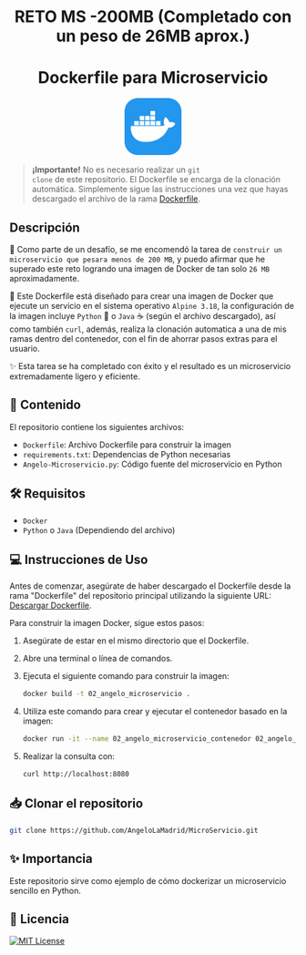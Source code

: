 <h1 align="center">RETO MS -200MB (Completado con un peso de 26MB aprox.)
</h1>
<!-- Encabezado -->
<h1 align="center">Dockerfile para Microservicio</h1>

<!-- Advertencia con Imagen -->
<p align="center">
  <img src="https://github.com/tandpfun/skill-icons/raw/main/icons/Docker.svg" alt="Docker" width="100">
</p>

> **¡Importante!** No es necesario realizar un <code>git clone</code> de este repositorio. El Dockerfile se encarga de la clonación automática. Simplemente sigue las instrucciones una vez que hayas descargado el archivo de la rama [Dockerfile](https://github.com/AngeloLaMadrid/MicroServicio/tree/Dockerfile).</p>

<!-- Descripción -->
## Descripción

🚀 Como parte de un desafío, se me encomendó la tarea de `construir un microservicio que pesara menos de 200 MB`, y puedo afirmar que he superado este reto logrando una imagen de Docker de tan solo `26 MB` aproximadamente.

🐳 Este Dockerfile está diseñado para crear una imagen de Docker que ejecute un servicio en el sistema operativo `Alpine 3.18`, la configuración de la imagen incluye `Python` 🐍 o `Java` ☕️ (según el archivo descargado), así como también `curl`, además, realiza la clonación automatica a una de mis ramas dentro del contenedor, con el fin de ahorrar pasos extras para el usuario.

✨ Esta tarea se ha completado con éxito y el resultado es un microservicio extremadamente ligero y eficiente.

## 📁 Contenido

El repositorio contiene los siguientes archivos:

- `Dockerfile`: Archivo Dockerfile para construir la imagen
- `requirements.txt`: Dependencias de Python necesarias
- `Angelo-Microservicio.py`: Código fuente del microservicio en Python

## 🛠 Requisitos

- `Docker`
- `Python` o `Java` (Dependiendo del archivo)

## 💻 Instrucciones de Uso

Antes de comenzar, asegúrate de haber descargado el Dockerfile desde la rama "Dockerfile" del repositorio principal utilizando la siguiente URL: [Descargar Dockerfile](https://github.com/AngeloLaMadrid/MicroServicio/tree/Dockerfile).

Para construir la imagen Docker, sigue estos pasos:

1. Asegúrate de estar en el mismo directorio que el Dockerfile.

2. Abre una terminal o línea de comandos.

3. Ejecuta el siguiente comando para construir la imagen:

   ```bash
   docker build -t 02_angelo_microservicio .
   
4. Utiliza este comando para crear y ejecutar el contenedor basado en la imagen:

   ```bash
   docker run -it --name 02_angelo_microservicio_contenedor 02_angelo_microservicio
   
5. Realizar la consulta con:
   
   ```bash
   curl http://localhost:8080

## 📥 Clonar el repositorio

```bash
git clone https://github.com/AngeloLaMadrid/MicroServicio.git
```

## ✨ Importancia

Este repositorio sirve como ejemplo de cómo dockerizar un microservicio sencillo en Python.

## 📝 Licencia
[![MIT License](https://img.shields.io/badge/License-MIT-green.svg)](https://choosealicense.com/licenses/mit/)

